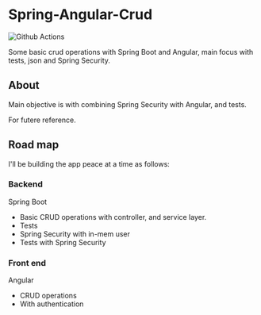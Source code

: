 # Spring-Angular-Crud
![Github Actions](https://github.com/SJarno/spring-angular-crud/actions/workflows/maven.yml/badge.svg)

Some basic crud operations with Spring Boot and Angular, main focus with tests, json and Spring Security.

## About
Main objective is with combining Spring Security with Angular, and tests. 

For futere reference.

## Road map
I'll be building the app peace at a time as follows:
### Backend
Spring Boot
- Basic CRUD operations with controller, and service layer.
- Tests
- Spring Security
    with in-mem user
- Tests with Spring Security

### Front end
Angular
- CRUD operations
- With authentication
